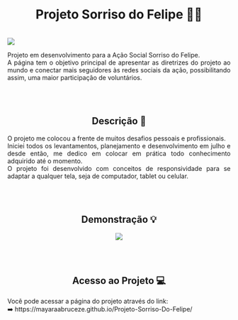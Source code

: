 <h1 align="center">Projeto Sorriso do Felipe 🤹‍♀️</h1><br>

<img src="https://img.shields.io/badge/STATUS-EM%20DESENVOLVIMENTO-green">

<p align="justify">
Projeto em desenvolvimento para a Ação Social Sorriso do Felipe. <br>
A página tem o objetivo principal de apresentar as diretrizes do projeto ao mundo e conectar mais seguidores às redes sociais da ação, possibilitando assim, uma maior participação de voluntários.<br>
</p><br><br>

<h2 align="center">Descrição 📝</h2>
<p align="justify">O projeto me colocou a frente de muitos desafios pessoais e profissionais.<br>
Iniciei todos os levantamentos, planejamento e desenvolvimento em julho e desde então, me dedico em colocar em prática todo conhecimento adquirido até o momento.<br>
O projeto foi desenvolvido com conceitos de responsividade para se adaptar a qualquer tela, seja de computador, tablet ou celular.</p><br><br>

<h2 align="center"> Demonstração 💡 </h2>
<p align="center">
<img src="https://user-images.githubusercontent.com/108831538/194775805-9804d4c4-2723-433e-93e8-78e28b3eab62.png">
</p><br><br>

<h2 align="center"> Acesso ao Projeto 💻</h2>
Você pode acessar a página do projeto através do link:<br>
➡️ https://mayaraabruceze.github.io/Projeto-Sorriso-Do-Felipe/
